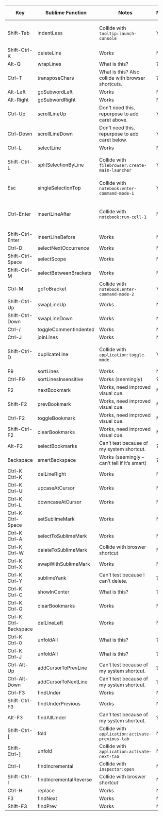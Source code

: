 | Key                   | Sublime Function       | Notes                                              | Migrated | Extra Notes                                        |
|-----------------------|------------------------|----------------------------------------------------|----------|----------------------------------------------------|
| Shift-Tab             | indentLess             | Collide with `tooltip:launch-console`              | Yes      | Preserved when completer is on                     |
| Shift-Ctrl-K          | deleteLine             | Works                                              | N/A      |                                                    |
| Alt-Q                 | wrapLines              | What is this?                                      | ?        |                                                    |
| Ctrl-T                | transposeChars         | What is this? Also collide with browser shortcuts. | ?        |                                                    |
| Alt-Left              | goSubwordLeft          | Works                                              | N/A      |                                                    |
| Alt-Right             | goSubwordRight         | Works                                              | N/A      |                                                    |
| Ctrl-Up               | scrollLineUp           | Don’t need this, repurpose to add caret above.     | Yes      | Completely personal preference                     |
| Ctrl-Down             | scrollLineDown         | Don’t need this, repurpose to add caret below.     | Yes      | Completely personal preference                     |
| Ctrl-L                | selectLine             | Works                                              | N/A      |                                                    |
| Shift-Ctrl-L          | splitSelectionByLine   | Collide with `filebrowser:create-main-launcher`    | Yes      | Overriden under editor mode                        |
| Esc                   | singleSelectionTop     | Collide with `notebook:enter-command-mode-1`       | Yes      | Execute and propgate                               |
| Ctrl-Enter            | insertLineAfter        | Collide with `notebook:run-cell-1`                 | Never    | This is too important a keybind to override for me |
| Shift-Ctrl-Enter      | insertLineBefore       | Works                                              | N/A      |                                                    |
| Ctrl-D                | selectNextOccurrence   | Works                                              | N/A      |                                                    |
| Shift-Ctrl-Space      | selectScope            | Works                                              | N/A      |                                                    |
| Shift-Ctrl-M          | selectBetweenBrackets  | Works                                              | N/A      |                                                    |
| Ctrl-M                | goToBracket            | Collide with `notebook:enter-command-mode-2`       | Yes      | Overriden completely                               |
| Shift-Ctrl-Up         | swapLineUp             | Works                                              | N/A      |                                                    |
| Shift-Ctrl-Down       | swapLineDown           | Works                                              | N/A      |                                                    |
| Ctrl-/                | toggleCommentIndented  | Works                                              | N/A      |                                                    |
| Ctrl-J                | joinLines              | Works                                              | N/A      |                                                    |
| Shift-Ctrl-D          | duplicateLine          | Collide with `application:toggle-mode`             | Yes      | Overriden under editor mode                        |
| F9                    | sortLines              | Works                                              | N/A      |                                                    |
| Ctrl-F9               | sortLinesInsensitive   | Works (seemingly)                                  | ?        |                                                    |
| F2                    | nextBookmark           | Works, need improved visual cue.                   | Meh      |                                                    |
| Shift-F2              | prevBookmark           | Works, need improved visual cue.                   | Meh      |                                                    |
| Ctrl-F2               | toggleBookmark         | Works, need improved visual cue.                   | Meh      |                                                    |
| Shift-Ctrl-F2         | clearBookmarks         | Works, need improved visual cue.                   | Meh      |                                                    |
| Alt-F2                | selectBookmarks        | Can’t test because of my system shortcut.          | ?        |                                                    |
| Backspace             | smartBackspace         | Works (seemingly – can’t tell if it’s smart)       | ?        |                                                    |
| Ctrl-K Ctrl-K         | delLineRight           | Works                                              | N/A      |                                                    |
| Ctrl-K Ctrl-U         | upcaseAtCursor         | Works                                              | N/A      |                                                    |
| Ctrl-K Ctrl-L         | downcaseAtCursor       | Works                                              | N/A      |                                                    |
| Ctrl-K Ctrl-Space     | setSublimeMark         | Works                                              | N/A      |                                                    |
| Ctrl-K Ctrl-A         | selectToSublimeMark    | Works                                              | N/A      |                                                    |
| Ctrl-K Ctrl-W         | deleteToSublimeMark    | Collide with broswer shortcut                      | No       |                                                    |
| Ctrl-K Ctrl-X         | swapWithSublimeMark    | Works                                              | N/A      |                                                    |
| Ctrl-K Ctrl-Y         | sublimeYank            | Can’t test because I can’t delete.                 | ?        |                                                    |
| Ctrl-K Ctrl-C         | showInCenter           | What is this?                                      | ?        |                                                    |
| Ctrl-K Ctrl-G         | clearBookmarks         | Works                                              | N/A      |                                                    |
| Ctrl-K Ctrl-Backspace | delLineLeft            | Works                                              | N/A      |                                                    |
| Ctrl-K Ctrl-0         | unfoldAll              | What is this?                                      | ?        |                                                    |
| Ctrl-K Ctrl-J         | unfoldAll              | What is this?                                      | ?        |                                                    |
| Ctrl-Alt-Up           | addCursorToPrevLine    | Can’t test because of my system shortcut.          | ?        |                                                    |
| Ctrl-Alt-Down         | addCursorToNextLine    | Can’t test because of my system shortcut.          | ?        |                                                    |
| Ctrl-F3               | findUnder              | Works                                              | N/A      |                                                    |
| Shift-Ctrl-F3         | findUnderPrevious      | Works                                              | N/A      |                                                    |
| Alt-F3                | findAllUnder           | Can’t test because of my system shortcut.          | ?        |                                                    |
| Shift-Ctrl-[          | fold                   | Collide with `application:activate-previous-tab`   | No       |                                                    |
| Shift-Ctrl-]          | unfold                 | Collide with `application:activate-next-tab`       | No       |                                                    |
| Ctrl-I                | findIncremental        | Collide with `inspector:open`                      | No       |                                                    |
| Shift-Ctrl-I          | findIncrementalReverse | Collide with broswer shortcut                      | No       |                                                    |
| Ctrl-H                | replace                | Works                                              | N/A      |                                                    |
| F3                    | findNext               | Works                                              | N/A      |                                                    |
| Shift-F3              | findPrev               | Works                                              | N/A      |                                                    |
